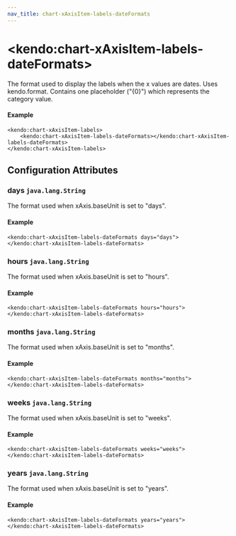 ```yaml
---
nav_title: chart-xAxisItem-labels-dateFormats
---
```


# \<kendo:chart-xAxisItem-labels-dateFormats\>

The format used to display the labels when the x values are dates. Uses kendo.format. Contains one placeholder ("{0}") which represents the category value.

#### Example
    <kendo:chart-xAxisItem-labels>
        <kendo:chart-xAxisItem-labels-dateFormats></kendo:chart-xAxisItem-labels-dateFormats>
    </kendo:chart-xAxisItem-labels>

## Configuration Attributes

### days `java.lang.String`

The format used when xAxis.baseUnit is set to "days".

#### Example
    <kendo:chart-xAxisItem-labels-dateFormats days="days">
    </kendo:chart-xAxisItem-labels-dateFormats>

### hours `java.lang.String`

The format used when xAxis.baseUnit is set to "hours".

#### Example
    <kendo:chart-xAxisItem-labels-dateFormats hours="hours">
    </kendo:chart-xAxisItem-labels-dateFormats>

### months `java.lang.String`

The format used when xAxis.baseUnit is set to "months".

#### Example
    <kendo:chart-xAxisItem-labels-dateFormats months="months">
    </kendo:chart-xAxisItem-labels-dateFormats>

### weeks `java.lang.String`

The format used when xAxis.baseUnit is set to "weeks".

#### Example
    <kendo:chart-xAxisItem-labels-dateFormats weeks="weeks">
    </kendo:chart-xAxisItem-labels-dateFormats>

### years `java.lang.String`

The format used when xAxis.baseUnit is set to "years".

#### Example
    <kendo:chart-xAxisItem-labels-dateFormats years="years">
    </kendo:chart-xAxisItem-labels-dateFormats>

